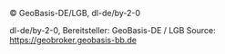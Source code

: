 © GeoBasis-DE/LGB, dl-de/by-2-0

dl-de/by-2-0, Bereitsteller: GeoBasis-DE / LGB
Source: https://geobroker.geobasis-bb.de